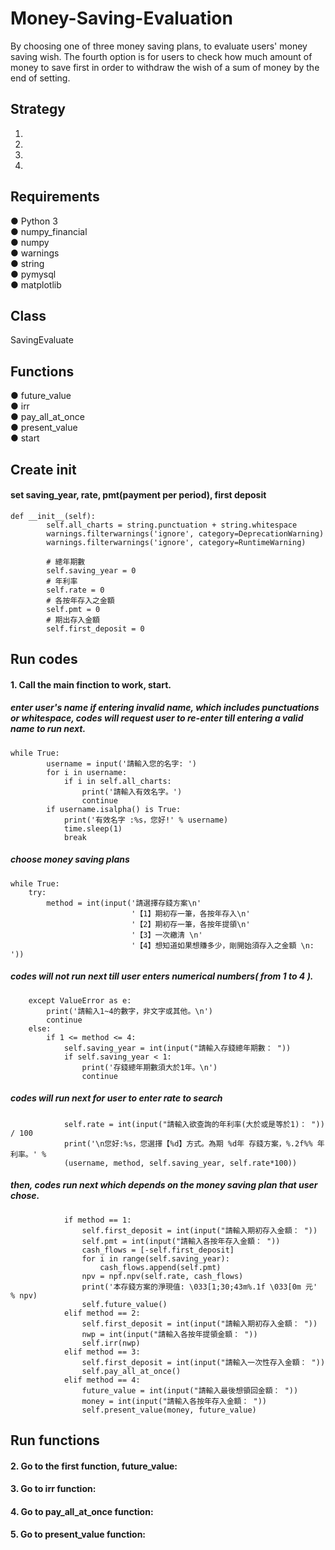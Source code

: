 # Money-Saving-Evaluation
By choosing one of three money saving plans, to evaluate users' money saving wish. The fourth option is for users to check how much amount of money to save first in order to withdraw the wish of a sum of money by the end of setting.  



## Strategy
1.
2.
3.
4.


## Requirements
● Python 3    
● numpy_financial   
● numpy   
● warnings  
● string  
● pymysql  
● matplotlib 


## Class
SavingEvaluate


## Functions
● future_value    
● irr  
● pay_all_at_once   
● present_value  
● start


## Create __init__
#### set saving_year, rate, pmt(payment per period), first deposit
    def __init__(self):
            self.all_charts = string.punctuation + string.whitespace
            warnings.filterwarnings('ignore', category=DeprecationWarning)
            warnings.filterwarnings('ignore', category=RuntimeWarning)

            # 總年期數
            self.saving_year = 0
            # 年利率
            self.rate = 0
            # 各按年存入之金額
            self.pmt = 0
            # 期出存入金額
            self.first_deposit = 0


## Run codes
#### 1. Call the main finction to work, start.
##### enter user's name if entering invalid name, which includes punctuations or whitespace, codes will request user to re-enter till entering a valid name to run next. 
    while True:
            username = input('請輸入您的名字: ')
            for i in username:
                if i in self.all_charts:
                    print('請輸入有效名字。')
                    continue
            if username.isalpha() is True:
                print('有效名字 :%s，您好!' % username)
                time.sleep(1)
                break
                
                
##### choose money saving plans
    while True:
        try:
            method = int(input('請選擇存錢方案\n'
                               '【1】期初存一筆，各按年存入\n'
                               '【2】期初存一筆，各按年提領\n'
                               '【3】一次繳清 \n'
                               '【4】想知道如果想賺多少，剛開始須存入之金額 \n: '))
			       
##### codes will not run next till user enters numerical numbers( from 1 to 4 ). 			       
        except ValueError as e:
            print('請輸入1~4的數字，非文字或其他。\n')
            continue
        else:
            if 1 <= method <= 4:
                self.saving_year = int(input("請輸入存錢總年期數： "))
                if self.saving_year < 1:
                    print('存錢總年期數須大於1年。\n')
                    continue
		    
##### codes will run next for user to enter rate to search
                self.rate = int(input("請輸入欲查詢的年利率(大於或是等於1)： ")) / 100
                print('\n您好:%s，您選擇【%d】方式。為期 %d年 存錢方案，%.2f%% 年利率。' % 
                (username, method, self.saving_year, self.rate*100))

		    
##### then, codes run next which depends on the money saving plan that user chose.
                if method == 1:
                    self.first_deposit = int(input("請輸入期初存入金額： "))
                    self.pmt = int(input("請輸入各按年存入金額： "))
                    cash_flows = [-self.first_deposit]
                    for i in range(self.saving_year):
                        cash_flows.append(self.pmt)
                    npv = npf.npv(self.rate, cash_flows)
                    print('本存錢方案的淨現值: \033[1;30;43m%.1f \033[0m 元' % npv)
                    self.future_value()
                elif method == 2:
                    self.first_deposit = int(input("請輸入期初存入金額： "))
                    nwp = int(input("請輸入各按年提領金額： "))
                    self.irr(nwp)
                elif method == 3:
                    self.first_deposit = int(input("請輸入一次性存入金額： "))
                    self.pay_all_at_once()
                elif method == 4:
                    future_value = int(input("請輸入最後想領回金額： "))
                    money = int(input("請輸入各按年存入金額： "))
                    self.present_value(money, future_value)
		    

## Run functions			
#### 2. Go to the first function, future_value:  
    	
        
#### 3. Go to irr function: 


#### 4. Go to pay_all_at_once function:


#### 5. Go to present_value function:
